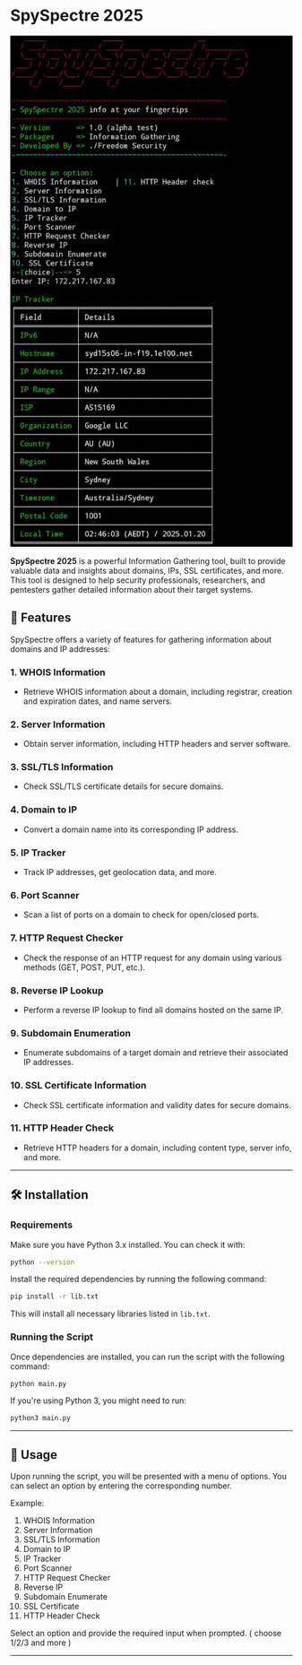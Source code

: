 
# SpySpectre 2025

![logo](screenshot.jpg)

**SpySpectre 2025** is a powerful Information Gathering tool, built to provide valuable data and insights about domains, IPs, SSL certificates, and more. This tool is designed to help security professionals, researchers, and pentesters gather detailed information about their target systems.

## 🚀 Features

SpySpectre offers a variety of features for gathering information about domains and IP addresses:

### 1. **WHOIS Information**
   - Retrieve WHOIS information about a domain, including registrar, creation and expiration dates, and name servers.

### 2. **Server Information**
   - Obtain server information, including HTTP headers and server software.

### 3. **SSL/TLS Information**
   - Check SSL/TLS certificate details for secure domains.

### 4. **Domain to IP**
   - Convert a domain name into its corresponding IP address.

### 5. **IP Tracker**
   - Track IP addresses, get geolocation data, and more.

### 6. **Port Scanner**
   - Scan a list of ports on a domain to check for open/closed ports.

### 7. **HTTP Request Checker**
   - Check the response of an HTTP request for any domain using various methods (GET, POST, PUT, etc.).

### 8. **Reverse IP Lookup**
   - Perform a reverse IP lookup to find all domains hosted on the same IP.

### 9. **Subdomain Enumeration**
   - Enumerate subdomains of a target domain and retrieve their associated IP addresses.

### 10. **SSL Certificate Information**
   - Check SSL certificate information and validity dates for secure domains.

### 11. **HTTP Header Check**
   - Retrieve HTTP headers for a domain, including content type, server info, and more.

---

## 🛠️ Installation

### Requirements

Make sure you have Python 3.x installed. You can check it with:

```bash
python --version
```

Install the required dependencies by running the following command:

```bash
pip install -r lib.txt
```

This will install all necessary libraries listed in `lib.txt`.

### Running the Script

Once dependencies are installed, you can run the script with the following command:

```bash
python main.py
```

If you're using Python 3, you might need to run:

```bash
python3 main.py
```

---

## 📜 Usage

Upon running the script, you will be presented with a menu of options. You can select an option by entering the corresponding number.

Example:

1. WHOIS Information  
2. Server Information  
3. SSL/TLS Information  
4. Domain to IP  
5. IP Tracker  
6. Port Scanner  
7. HTTP Request Checker  
8. Reverse IP  
9. Subdomain Enumerate  
10. SSL Certificate  
11. HTTP Header Check

Select an option and provide the required input when prompted. ( choose 1/2/3 and more )

---


